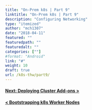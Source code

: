 ```yaml
---
title: "On-Prem k8s | Part 9"
linktitle: "On-Prem k8s | Part 9"
description: "Configuring Networking"
type: "itemized"
author: "mch1307"
date: "2018-04-11"
featured: ""
featuredpath: ""
featuredalt: ""
categories: [""]
#format: "Android"
link: "#"
weight: 10
draft: true
url: /k8s-thw/part9/
---
```



#### [Next: Deploying Cluster Add-ons >][10]

#### [< Bootstrapping k8s Worker Nodes][8]

 [1]: /k8s-thw/part1
 [2]: /k8s-thw/part2
 [3]: /k8s-thw/part3
 [4]: /k8s-thw/part4
 [5]: /k8s-thw/part5
 [6]: /k8s-thw/part6
 [7]: /k8s-thw/part7
 [8]: /k8s-thw/part8
 [10]: /k8s-thw/part10
